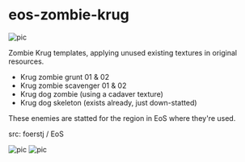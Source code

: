 # eos-zombie-krug

![pic](pic.jpg)

Zombie Krug templates, applying unused existing textures in original resources.
- Krug zombie grunt 01 & 02
- Krug zombie scavenger 01 & 02
- Krug dog zombie (using a cadaver texture)
- Krug dog skeleton (exists already, just down-statted)

These enemies are statted for the region in EoS where they're used.

src: foerstj / EoS

![pic](pic-dog.jpg)
![pic](pic-all.jpg)
